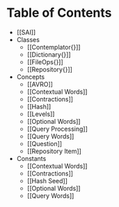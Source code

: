 # Table of Contents
- [[SAI]]
- Classes
	- [[Contemplator{}]]
	- [[Dictionary{}]]
	- [[FileOps{}]]
	- [[Repository{}]]
-	Concepts
	-	[[AVRO]]
	-	[[Contextual Words]]
	-	[[Contractions]]
	-	[[Hash]]
	-	[[Levels]]
	-	[[Optional Words]]
	-	[[Query Processing]]
	-	[[Query Words]]
	-	[[Question]]
	-	[[Repository Item]]
- Constants
	- [[Contextual Words]]
	- [[Contractions]]
	- [[Hash Seed]]
	- [[Optional Words]]
	- [[Query Words]]